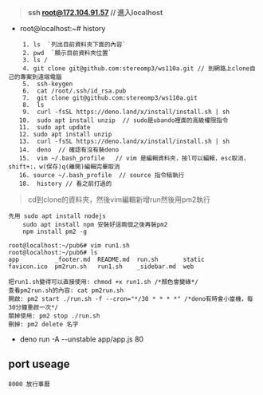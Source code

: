 > **ssh root@172.104.91.57  // 進入localhost**

* root@localhost:~# history

```
    1. ls  `列出目前資料夾下面的內容`
    2. pwd  `顯示目前資料夾位置`
    3. ls /
    4. git clone git@github.com:stereomp3/ws110a.git // 到網路上clone自己的專案到遠端電腦
    5.  ssh-keygen
    6.  cat /root/.ssh/id_rsa.pub
    7.  git clone git@github.com:stereomp3/ws110a.git
    8.  ls
    9.  curl -fsSL https://deno.land/x/install/install.sh | sh
   10.  sudo apt install unzip  // sudo是ubando裡面的高級權限指令
   11.  sudo apt update
   12. sudo apt install unzip
   13.  curl -fsSL https://deno.land/x/install/install.sh | sh 
   14.  deno  // 確認有沒有裝deno
   15.  vim ~/.bash_profile   // vim 是編輯資料夾，按l可以編輯，esc取消，shift+:，w(保存)q(離開)編輯完畢取消
   16. source ~/.bash_profile  // source 指令稿執行
   18.  history // 看之前打過的
```

> cd到clone的資料夾，然後vim編輯新增run然後用pm2執行

```
先用 sudo apt install nodejs
	sudo apt install npm 安裝好這兩個之後再裝pm2
	npm install pm2 -g
```

```
root@localhost:~/pub6# vim run1.sh
root@localhost:~/pub6# ls
app          _footer.md  README.md  run.sh       static
favicon.ico  pm2run.sh   run1.sh    _sidebar.md  web

把run1.sh變得可以直接使用: chmod +x run1.sh /*顏色會變綠*/
查看pm2run.sh的內容: cat pm2run.sh
開啟: pm2 start ./run.sh -f --cron="*/30 * * * *" /*deno有時會小當機，每30分鐘重啟一次*/
關掉使用: pm2 stop ./run.sh
刪掉: pm2 delete 名字
```

* deno run -A --unstable app/app.js 80



## port useage

```
8000 放行事曆
```

